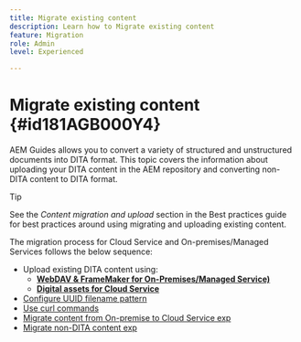 ```yaml
---
title: Migrate existing content
description: Learn how to Migrate existing content
feature: Migration
role: Admin
level: Experienced

---
```

# Migrate existing content {#id181AGB000Y4}

AEM Guides allows you to convert a variety of structured and unstructured documents into DITA format. This topic covers the information about uploading your DITA content in the AEM repository and converting non-DITA content to DITA format.

>[!TIP]
>
> See the *Content migration and upload* section in the Best practices guide for best practices around using migrating and uploading existing content.

The migration process for Cloud Service and On-premises/Managed Services follows the below sequence:

- Upload existing DITA content using:
    - **[WebDAV & FrameMaker for On-Premises/Managed Service)](migrate-content-upload-existing-dita-content-exp.md)** 
    - **[Digital assets for Cloud Service](https://experienceleague.adobe.com/en/docs/experience-manager-cloud-service/content/assets/manage/add-assets)**
- [Configure UUID filename pattern](./migrate-content-configure-uuid-filename-pattern-exp.md)
- [Use curl commands](./migrate-content-use-curl-command-exp.md)     
- [Migrate content from On-premise to Cloud Service exp](./migrate-on-premise-content-cloud-exp.md)
- [Migrate non-DITA content exp](./migrate-content-non-dita-exp.md)
